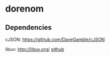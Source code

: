 # dorenom


## Dependencies

cJSON: https://github.com/DaveGamble/cJSON

libuv: http://libuv.org/ [github](https://github.com/libuv/libuv)
